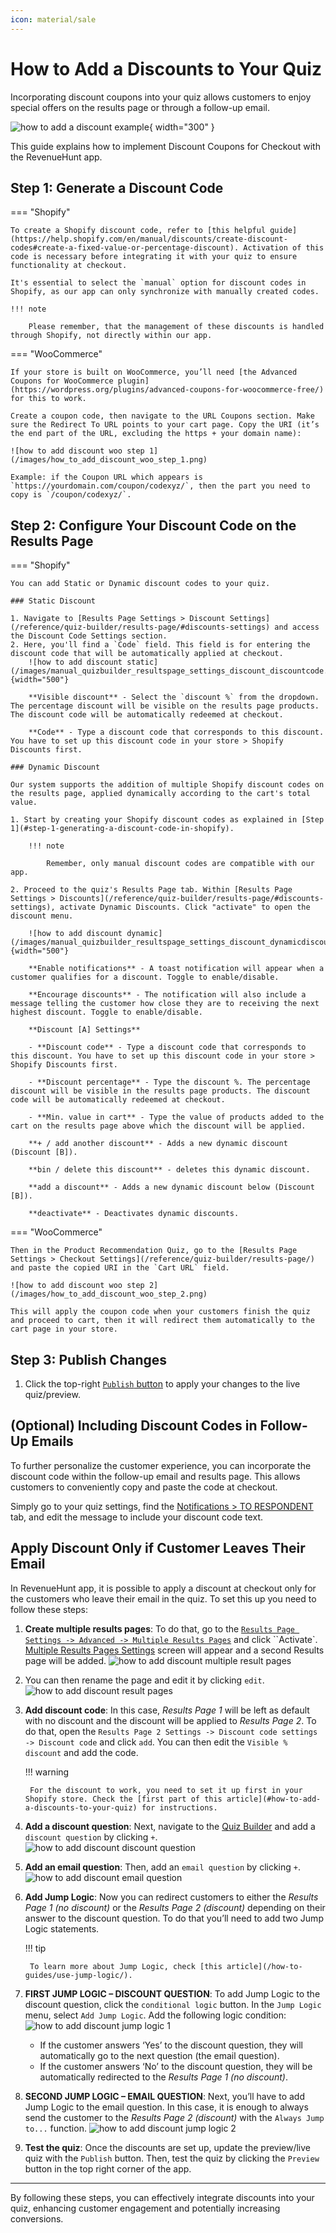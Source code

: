 ```yaml
---
icon: material/sale
---
```


# How to Add a Discounts to Your Quiz

Incorporating discount coupons into your quiz allows customers to enjoy special offers on the results page or through a follow-up email. 

![how to add a discount example](/images/how_to_add_a_discount_example.png){ width="300" }

This guide explains how to implement Discount Coupons for Checkout with the RevenueHunt app.

## Step 1: Generate a Discount Code

=== "Shopify"

    To create a Shopify discount code, refer to [this helpful guide](https://help.shopify.com/en/manual/discounts/create-discount-codes#create-a-fixed-value-or-percentage-discount). Activation of this code is necessary before integrating it with your quiz to ensure functionality at checkout. 

    It's essential to select the `manual` option for discount codes in Shopify, as our app can only synchronize with manually created codes.

    !!! note

        Please remember, that the management of these discounts is handled through Shopify, not directly within our app.

=== "WooCommerce"

    If your store is built on WooCommerce, you’ll need [the Advanced Coupons for WooCommerce plugin](https://wordpress.org/plugins/advanced-coupons-for-woocommerce-free/) for this to work.

    Create a coupon code, then navigate to the URL Coupons section. Make sure the Redirect To URL points to your cart page. Copy the URI (it’s the end part of the URL, excluding the https + your domain name):

    ![how to add discount woo step 1](/images/how_to_add_discount_woo_step_1.png)

    Example: if the Coupon URL which appears is `https://yourdomain.com/coupon/codexyz/`, then the part you need to copy is `/coupon/codexyz/`. 

## Step 2: Configure Your Discount Code on the Results Page

=== "Shopify"

    You can add Static or Dynamic discount codes to your quiz.

    ### Static Discount

    1. Navigate to [Results Page Settings > Discount Settings](/reference/quiz-builder/results-page/#discounts-settings) and access the Discount Code Settings section. 
    2. Here, you'll find a `Code` field. This field is for entering the discount code that will be automatically applied at checkout.
        ![how to add discount static](/images/manual_quizbuilder_resultspage_settings_discount_discountcode.png){width="500"}

        **Visible discount** - Select the `discount %` from the dropdown. The percentage discount will be visible on the results page products. The discount code will be automatically redeemed at checkout.

        **Code** - Type a discount code that corresponds to this discount. You have to set up this discount code in your store > Shopify Discounts first.

    ### Dynamic Discount

    Our system supports the addition of multiple Shopify discount codes on the results page, applied dynamically according to the cart's total value. 

    1. Start by creating your Shopify discount codes as explained in [Step 1](#step-1-generating-a-discount-code-in-shopify). 
        
        !!! note

            Remember, only manual discount codes are compatible with our app.

    2. Proceed to the quiz's Results Page tab. Within [Results Page Settings > Discounts](/reference/quiz-builder/results-page/#discounts-settings), activate Dynamic Discounts. Click "activate" to open the discount menu.

        ![how to add discount dynamic](/images/manual_quizbuilder_resultspage_settings_discount_dynamicdiscounts.png){width="500"}

        **Enable notifications** - A toast notification will appear when a customer qualifies for a discount. Toggle to enable/disable.

        **Encourage discounts** - The notification will also include a message telling the customer how close they are to receiving the next highest discount. Toggle to enable/disable.

        **Discount [A] Settings**

        - **Discount code** - Type a discount code that corresponds to this discount. You have to set up this discount code in your store > Shopify Discounts first.

        - **Discount percentage** - Type the discount %. The percentage discount will be visible in the results page products. The discount code will be automatically redeemed at checkout.

        - **Min. value in cart** - Type the value of products added to the cart on the results page above which the discount will be applied.

        **+ / add another discount** - Adds a new dynamic discount (Discount [B]).

        **bin / delete this discount** - deletes this dynamic discount.

        **add a discount** - Adds a new dynamic discount below (Discount [B]).

        **deactivate** - Deactivates dynamic discounts.

=== "WooCommerce"

    Then in the Product Recommendation Quiz, go to the [Results Page Settings > Checkout Settings](/reference/quiz-builder/results-page/) and paste the copied URI in the `Cart URL` field.

    ![how to add discount woo step 2](/images/how_to_add_discount_woo_step_2.png)

    This will apply the coupon code when your customers finish the quiz and proceed to cart, then it will redirect them automatically to the cart page in your store.

 

## Step 3: Publish Changes

1. Click the top-right [`Publish` button](/reference/quiz-builder/questions/) to apply your changes to the live quiz/preview.

## (Optional) Including Discount Codes in Follow-Up Emails

To further personalize the customer experience, you can incorporate the discount code within the follow-up email and results page. This allows customers to conveniently copy and paste the code at checkout.

Simply go to your quiz settings, find the [Notifications > TO RESPONDENT](/reference/quiz-builder/notifications/#to-respondent) tab, and edit the message to include your discount code text.

## Apply Discount Only if Customer Leaves Their Email

In RevenueHunt app, it is possible to apply a discount at checkout only for the customers who leave their email in the quiz. To set this up you need to follow these steps:

1. **Create multiple results pages**: To do that, go to the [`Results Page Settings -> Advanced -> Multiple Results Pages`](/reference/quiz-builder/results-page/#multiple-results-pages-settings) and click ``Activate`. [Multiple Results Pages Settings](/reference/quiz-builder/results-page/#multiple-results-pages-settings) screen will appear and a second Results page will be added.
    ![how to add discount multiple result pages](/images/manual_quizbuilder_resultspage_settings_multipleresultspages.png)
2. You can then rename the page and edit it by clicking `edit`.
    ![how to add discount result pages](/images/how_to_add_discount_result_pages.png)
3. **Add discount code**: In this case, *Results Page 1* will be left as default with no discount and the discount will be applied to *Results Page 2*. To do that, open the `Results Page 2 Settings -> Discount code settings -> Discount code` and click `add`. You can then edit the `Visible % discount` and add the code.

    !!! warning

        For the discount to work, you need to set it up first in your Shopify store. Check the [first part of this article](#how-to-add-a-discounts-to-your-quiz) for instructions.

4. **Add a discount question**: Next, navigate to the [Quiz Builder](/reference/quiz-builder/) and add a `discount question` by clicking `+`. 
    ![how to add discount discount question](/images/how_to_add_discount_discount_question.png)

5. **Add an email question**: Then, add an `email question` by clicking `+`.
    ![how to add discount email question](/images/how_to_add_discount_email_question.png)
    
5. **Add Jump Logic**: Now you can redirect customers to either the *Results Page 1 (no discount)* or the *Results Page 2 (discount)* depending on their answer to the discount question. To do that you’ll need to add two Jump Logic statements.

    !!! tip

        To learn more about Jump Logic, check [this article](/how-to-guides/use-jump-logic/).

6. **FIRST JUMP LOGIC – DISCOUNT QUESTION**: To add Jump Logic to the discount question, click the `conditional logic` button. In the `Jump Logic` menu, select `Add Jump Logic`. Add the following logic condition:
    ![how to add discount jump logic 1](/images/how_to_add_discount_jump_logic_1.png)

    - If the customer answers ‘Yes’ to the discount question, they will automatically go to the next question (the email question).
    - If the customer answers ‘No’ to the discount question, they will be automatically redirected to the *Results Page 1 (no discount)*.

7. **SECOND JUMP LOGIC – EMAIL QUESTION**: Next, you’ll have to add Jump Logic to the email question. In this case, it is enough to always send the customer to the *Results Page 2 (discount)* with the `Always Jump to...` function.
    ![how to add discount jump logic 2](/images/how_to_add_discount_jump_logic_2.png)
8. **Test the quiz**: Once the discounts are set up, update the preview/live quiz with the `Publish` button. Then, test the quiz by clicking the `Preview` button in the top right corner of the app.

---
By following these steps, you can effectively integrate discounts into your quiz, enhancing customer engagement and potentially increasing conversions.

